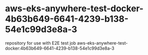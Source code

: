 # aws-eks-anywhere-test-docker-4b63b649-6641-4239-b138-54e1c99d3e8a-3
repository for use with E2E test job aws-eks-anywhere-test-docker:4b63b649-6641-4239-b138-54e1c99d3e8a-3
